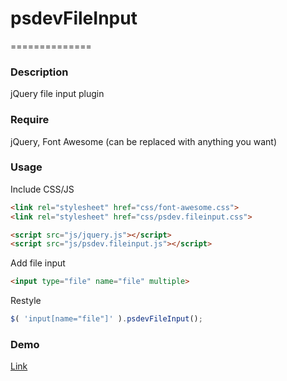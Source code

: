 # psdevFileInput
==============

### Description
jQuery file input plugin

### Require
jQuery, Font Awesome (can be replaced with anything you want)

### Usage
Include CSS/JS
``` html
<link rel="stylesheet" href="css/font-awesome.css">
<link rel="stylesheet" href="css/psdev.fileinput.css">

<script src="js/jquery.js"></script>
<script src="js/psdev.fileinput.js"></script>
```

Add file input
``` html
<input type="file" name="file" multiple>
```

Restyle
``` javascript
$( 'input[name="file"]' ).psdevFileInput();
```

### Demo
[Link](http://winns.github.io/psdevFileInput-demo-page/)
